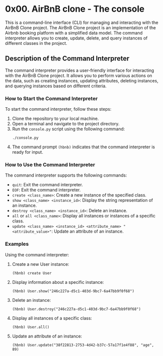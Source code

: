 # 0x00. AirBnB clone - The console

This is a command-line interface (CLI) for managing and interacting with the AirBnB Clone project. The AirBnB Clone project is an implementation of the Airbnb booking platform with a simplified data model. The command interpreter allows you to create, update, delete, and query instances of different classes in the project.

## Description of the Command Interpreter

The command interpreter provides a user-friendly interface for interacting with the AirBnB Clone project. It allows you to perform various actions on the data, such as creating instances, updating attributes, deleting instances, and querying instances based on different criteria.

### How to Start the Command Interpreter

To start the command interpreter, follow these steps:

1. Clone the repository to your local machine.
2. Open a terminal and navigate to the project directory.
3. Run the `console.py` script using the following command:
   ```
   ./console.py
   ```
4. The command prompt `(hbnb)` indicates that the command interpreter is ready for input.

### How to Use the Command Interpreter

The command interpreter supports the following commands:

- `quit`: Exit the command interpreter.
- `EOF`: Exit the command interpreter.
- `create <class_name>`: Create a new instance of the specified class.
- `show <class_name> <instance_id>`: Display the string representation of an instance.
- `destroy <class_name> <instance_id>`: Delete an instance.
- `all` or `all <class_name>`: Display all instances or instances of a specific class.
- `update <class_name> <instance_id> <attribute_name> "<attribute_value>"`: Update an attribute of an instance.

### Examples

Using the command interpreter:

1. Create a new User instance:
   ```
   (hbnb) create User
   ```

2. Display information about a specific instance:
   ```
   (hbnb) User.show("246c227a-d5c1-403d-9bc7-6a47bb9f0f68")
   ```

3. Delete an instance:
   ```
   (hbnb) User.destroy("246c227a-d5c1-403d-9bc7-6a47bb9f0f68")
   ```

4. Display all instances of a specific class:
   ```
   (hbnb) User.all()
   ```

5. Update an attribute of an instance:
   ```
   (hbnb) User.update("38f22813-2753-4d42-b37c-57a17f1e4f88", "age", 89)
   ```

